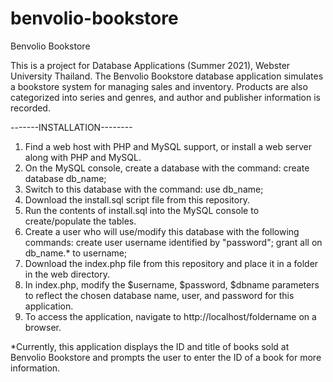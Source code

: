 # benvolio-bookstore

Benvolio Bookstore

This is a project for Database Applications (Summer 2021), Webster University Thailand.
The Benvolio Bookstore database application simulates a bookstore system for managing sales and inventory.
Products are also categorized into series and genres, and author and publisher information is recorded.

-------INSTALLATION--------

1. Find a web host with PHP and MySQL support, or install a web server along with PHP and MySQL.
2. On the MySQL console, create a database with the command: create database db_name;
3. Switch to this database with the command: use db_name;
4. Download the install.sql script file from this repository.
5. Run the contents of install.sql into the MySQL console to create/populate the tables.
6. Create a user who will use/modify this database with the following commands:
     create user username identified by "password";
     grant all on db_name.* to username;
7. Download the index.php file from this repository and place it in a folder in the web directory.
8. In index.php, modify the $username, $password, $dbname parameters to reflect the chosen database name, user, and password for this application.
9. To access the application, navigate to http://localhost/foldername on a browser.

*Currently, this application displays the ID and title of books sold at Benvolio Bookstore and prompts the user to enter the ID of a book for more information.
